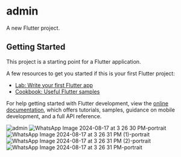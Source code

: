 # admin

A new Flutter project.

## Getting Started

This project is a starting point for a Flutter application.

A few resources to get you started if this is your first Flutter project:

- [Lab: Write your first Flutter app](https://docs.flutter.dev/get-started/codelab)
- [Cookbook: Useful Flutter samples](https://docs.flutter.dev/cookbook)

For help getting started with Flutter development, view the
[online documentation](https://docs.flutter.dev/), which offers tutorials,
samples, guidance on mobile development, and a full API reference.

![admin](https://github.com/user-attachments/assets/3f0805d3-b88d-4461-8c1b-89718341021d)
![WhatsApp Image 2024-08-17 at 3 26 30 PM-portrait](https://github.com/user-attachments/assets/2bbb72e9-3cd5-48a1-870d-fa5280e898c1)
![WhatsApp Image 2024-08-17 at 3 26 31 PM (1)-portrait](https://github.com/user-attachments/assets/40a6a908-5e49-4807-91dd-9ab744d6e303)
![WhatsApp Image 2024-08-17 at 3 26 31 PM (2)-portrait](https://github.com/user-attachments/assets/2a5714db-0fa0-406a-be2e-881866f50ef3)
![WhatsApp Image 2024-08-17 at 3 26 31 PM-portrait](https://github.com/user-attachments/assets/eeb06aa9-3294-42bd-bd81-2fb4ef875600)

